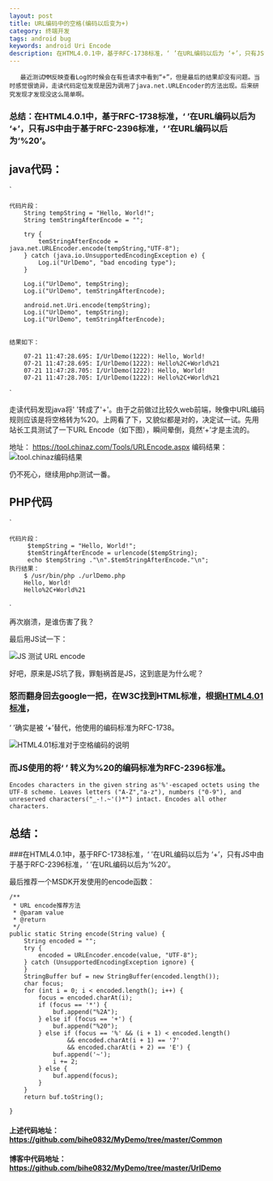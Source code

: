 ```yaml
---
layout: post
title: URL编码中的空格(编码以后变为+)
category: 终端开发
tags: android bug
keywords: android Uri Encode 
description: 在HTML4.0.1中，基于RFC-1738标准，‘ ’在URL编码以后为 ‘+’，只有JS中由于基于RFC-2396标准，‘ ’在URL编码以后为‘%20’。
---
```


       最近测试MM反映查看Log的时候会在有些请求中看到“+”，但是最后的结果却没有问题。当时感觉很诡异，走读代码定位发现是因为调用了java.net.URLEncoder的方法出现。后来研究发现才发现没这么简单啊。
    

### 总结：在HTML4.0.1中，基于RFC-1738标准，‘ ’在URL编码以后为 ‘+’，只有JS中由于基于RFC-2396标准，‘ ’在URL编码以后为‘%20’。

## java代码：

<!--more--> `

    代码片段：
        String tempString = "Hello, World!";
        String temStringAfterEncode = "";
    
        try {
            temStringAfterEncode = java.net.URLEncoder.encode(tempString,"UTF-8");
        } catch (java.io.UnsupportedEncodingException e) {
            Log.i("UrlDemo", "bad encoding type"); 
        }
    
        Log.i("UrlDemo", tempString); 
        Log.i("UrlDemo", temStringAfterEncode); 
    
        android.net.Uri.encode(tempString);
        Log.i("UrlDemo", tempString); 
        Log.i("UrlDemo", temStringAfterEncode); 
    
    
    结果如下：
    
        07-21 11:47:28.695: I/UrlDemo(1222): Hello, World!
        07-21 11:47:28.695: I/UrlDemo(1222): Hello%2C+World%21
        07-21 11:47:28.705: I/UrlDemo(1222): Hello, World!
        07-21 11:47:28.705: I/UrlDemo(1222): Hello%2C+World%21
    

`

走读代码发现java将' '转成了'+'。由于之前做过比较久web前端，映像中URL编码规则应该是将空格转为%20。上网看了下，又貌似都是对的，决定试一试。先用站长工具测试了一下URL Encode（如下图），瞬间晕倒，竟然‘+’才是主流的。

地址： <https://tool.chinaz.com/Tools/URLEncode.aspx> 编码结果：![tool.chinaz编码结果][1]

仍不死心，继续用php测试一番。

## PHP代码

`

    代码片段：     
         $tempString = "Hello, World!";
         $temStringAfterEncode = urlencode($tempString);
         echo $tempString ."\n".$temStringAfterEncode."\n";
    执行结果：
        $ /usr/bin/php ./urlDemo.php 
        Hello, World!
        Hello%2C+World%21
    

·

再次崩溃，是谁伤害了我？

最后用JS试一下：

![JS 测试 URL encode][2]

好吧，原来是JS坑了我，罪魁祸首是JS，这到底是为什么呢？

### 怒而翻身回去google一把，在W3C找到HTML标准，根据[HTML4.01标准][3]，

‘ ’确实是被 ‘+’替代，他使用的编码标准为RFC-1738。

![HTML4.01标准对于空格编码的说明][4]

### 而JS使用的将‘ ’ 转义为%20的编码标准为RFC-2396标准。

    Encodes characters in the given string as'%'-escaped octets using the UTF-8 scheme. Leaves letters ("A-Z","a-z"), numbers ("0-9"), and unreserved characters("_-!.~'()*") intact. Encodes all other characters.
    

## 总结：
###在HTML4.0.1中，基于RFC-1738标准，‘ ’在URL编码以后为 ‘+’，只有JS中由于基于RFC-2396标准，‘ ’在URL编码以后为‘%20’。

最后推荐一个MSDK开发使用的encode函数：

	/**
	 * URL encode推荐方法
	 * @param value
	 * @return
	 */
	public static String encode(String value) {
		String encoded = "";
		try {
			encoded = URLEncoder.encode(value, "UTF-8");
		} catch (UnsupportedEncodingException ignore) {
		}
		StringBuffer buf = new StringBuffer(encoded.length());
		char focus;
		for (int i = 0; i < encoded.length(); i++) {
			focus = encoded.charAt(i);
			if (focus == '*') {
				buf.append("%2A");
			} else if (focus == '+') {
				buf.append("%20");
			} else if (focus == '%' && (i + 1) < encoded.length()
					&& encoded.charAt(i + 1) == '7'
					&& encoded.charAt(i + 2) == 'E') {
				buf.append('~');
				i += 2;
			} else {
				buf.append(focus);
			}
		}
		return buf.toString();
		
	}

#### 上述代码地址：<https://github.com/bihe0832/MyDemo/tree/master/Common>
#### 博客中代码地址：<https://github.com/bihe0832/MyDemo/tree/master/UrlDemo>

 [1]: https://blog.bihe0832.com/public/images/urlEncode.jpg
 [2]: https://blog.bihe0832.com/public/images/urlEcode_js.jpg
 [3]: https://www.w3.org/TR/REC-html40/interact/forms.html#h-17.13.4
 [4]: https://blog.bihe0832.com/public/images/urlEncode_HTML.jpg
